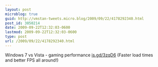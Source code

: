 ```yaml
---
layout: post
microblog: true
guid: http://vmstan-tweets.micro.blog/2009/09/22/4178292340.html
post_id: 3050214
date: 2009-09-22T12:32:03-0600
lastmod: 2009-09-22T12:32:03-0600
type: post
url: /2009/09/22/4178292340.html
---
```

Windows 7 vs Vista - gaming performance [is.gd/3zqD6](http://is.gd/3zqD6) (Faster load times and better FPS all around!)
